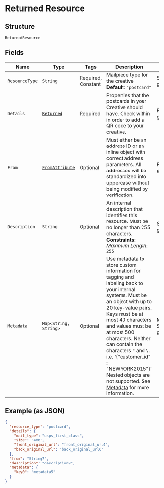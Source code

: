 
# Returned Resource

## Structure

`ReturnedResource`

## Fields

| Name | Type | Tags | Description | Getter | Setter |
|  --- | --- | --- | --- | --- | --- |
| `ResourceType` | `String` | Required, Constant | Mailpiece type for the creative<br>**Default**: `"postcard"` | String getResourceType() | setResourceType(String resourceType) |
| `Details` | [`Returned`](../../doc/models/returned.md) | Required | Properties that the postcards in your Creative should have. Check within in order to add a QR code to your creative. | Returned getDetails() | setDetails(Returned details) |
| `From` | [`FromAttribute`](../../doc/models/containers/from-attribute.md) | Optional | Must either be an address ID or an inline object with correct address parameters. All addresses will be standardized into uppercase without being modified by verification. | FromAttribute getFrom() | setFrom(FromAttribute from) |
| `Description` | `String` | Optional | An internal description that identifies this resource. Must be no longer than 255 characters.<br>**Constraints**: *Maximum Length*: `255` | String getDescription() | setDescription(String description) |
| `Metadata` | `Map<String, String>` | Optional | Use metadata to store custom information for tagging and labeling back to your internal systems. Must be an object with up to 20 key-value pairs. Keys must be at most 40 characters and values must be at most 500 characters. Neither can contain the characters `"` and `\`. i.e. '{"customer_id" : "NEWYORK2015"}' Nested objects are not supported.  See [Metadata](#section/Metadata) for more information. | Map<String, String> getMetadata() | setMetadata(Map<String, String> metadata) |

## Example (as JSON)

```json
{
  "resource_type": "postcard",
  "details": {
    "mail_type": "usps_first_class",
    "size": "4x6",
    "front_original_url": "front_original_url4",
    "back_original_url": "back_original_url6"
  },
  "from": "String7",
  "description": "description8",
  "metadata": {
    "key0": "metadata5"
  }
}
```

